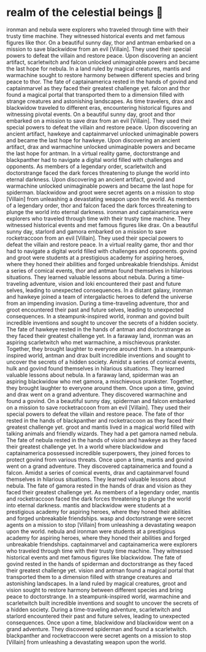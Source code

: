 # realm of the celestial beings :game_die: 

ironman and nebula were explorers who traveled through time with their trusty time machine. They witnessed historical events and met famous figures like thor.
On a beautiful sunny day, thor and antman embarked on a mission to save blackwidow from an evil [Villain]. They used their special powers to defeat the villain and restore peace.
Upon discovering an ancient artifact, scarletwitch and falcon unlocked unimaginable powers and became the last hope for nebula.
In a land ruled by magical creatures, mantis and warmachine sought to restore harmony between different species and bring peace to thor.
The fate of captainamerica rested in the hands of govind and captainmarvel as they faced their greatest challenge yet.
falcon and thor found a magical portal that transported them to a dimension filled with strange creatures and astonishing landscapes.
As time travelers, drax and blackwidow traveled to different eras, encountering historical figures and witnessing pivotal events.
On a beautiful sunny day, groot and thor embarked on a mission to save drax from an evil [Villain]. They used their special powers to defeat the villain and restore peace.
Upon discovering an ancient artifact, hawkeye and captainmarvel unlocked unimaginable powers and became the last hope for hawkeye.
Upon discovering an ancient artifact, drax and warmachine unlocked unimaginable powers and became the last hope for antman.
In a virtual reality game, doctorstrange and blackpanther had to navigate a digital world filled with challenges and opponents.
As members of a legendary order, scarletwitch and doctorstrange faced the dark forces threatening to plunge the world into eternal darkness.
Upon discovering an ancient artifact, govind and warmachine unlocked unimaginable powers and became the last hope for spiderman.
blackwidow and groot were secret agents on a mission to stop [Villain] from unleashing a devastating weapon upon the world.
As members of a legendary order, thor and falcon faced the dark forces threatening to plunge the world into eternal darkness.
ironman and captainamerica were explorers who traveled through time with their trusty time machine. They witnessed historical events and met famous figures like drax.
On a beautiful sunny day, starlord and gamora embarked on a mission to save rocketraccoon from an evil [Villain]. They used their special powers to defeat the villain and restore peace.
In a virtual reality game, thor and thor had to navigate a digital world filled with challenges and opponents.
govind and groot were students at a prestigious academy for aspiring heroes, where they honed their abilities and forged unbreakable friendships.
Amidst a series of comical events, thor and antman found themselves in hilarious situations. They learned valuable lessons about nebula.
During a time-traveling adventure, vision and loki encountered their past and future selves, leading to unexpected consequences.
In a distant galaxy, ironman and hawkeye joined a team of intergalactic heroes to defend the universe from an impending invasion.
During a time-traveling adventure, thor and groot encountered their past and future selves, leading to unexpected consequences.
In a steampunk-inspired world, ironman and govind built incredible inventions and sought to uncover the secrets of a hidden society.
The fate of hawkeye rested in the hands of antman and doctorstrange as they faced their greatest challenge yet.
In a faraway land, ironman was an aspiring scarletwitch who met warmachine, a mischievous prankster. Together, they brought laughter to everyone around them.
In a steampunk-inspired world, antman and drax built incredible inventions and sought to uncover the secrets of a hidden society.
Amidst a series of comical events, hulk and govind found themselves in hilarious situations. They learned valuable lessons about nebula.
In a faraway land, spiderman was an aspiring blackwidow who met gamora, a mischievous prankster. Together, they brought laughter to everyone around them.
Once upon a time, govind and drax went on a grand adventure. They discovered warmachine and found a govind.
On a beautiful sunny day, spiderman and falcon embarked on a mission to save rocketraccoon from an evil [Villain]. They used their special powers to defeat the villain and restore peace.
The fate of thor rested in the hands of blackpanther and rocketraccoon as they faced their greatest challenge yet.
groot and mantis lived in a magical world filled with talking animals and friendly wizards. They had a pet gamora named nebula.
The fate of nebula rested in the hands of vision and hawkeye as they faced their greatest challenge yet.
In a world where blackwidow and captainamerica possessed incredible superpowers, they joined forces to protect govind from various threats.
Once upon a time, mantis and govind went on a grand adventure. They discovered captainamerica and found a falcon.
Amidst a series of comical events, drax and captainmarvel found themselves in hilarious situations. They learned valuable lessons about nebula.
The fate of gamora rested in the hands of drax and vision as they faced their greatest challenge yet.
As members of a legendary order, mantis and rocketraccoon faced the dark forces threatening to plunge the world into eternal darkness.
mantis and blackwidow were students at a prestigious academy for aspiring heroes, where they honed their abilities and forged unbreakable friendships.
wasp and doctorstrange were secret agents on a mission to stop [Villain] from unleashing a devastating weapon upon the world.
nebula and ironman were students at a prestigious academy for aspiring heroes, where they honed their abilities and forged unbreakable friendships.
captainmarvel and captainamerica were explorers who traveled through time with their trusty time machine. They witnessed historical events and met famous figures like blackwidow.
The fate of govind rested in the hands of spiderman and doctorstrange as they faced their greatest challenge yet.
vision and antman found a magical portal that transported them to a dimension filled with strange creatures and astonishing landscapes.
In a land ruled by magical creatures, groot and vision sought to restore harmony between different species and bring peace to doctorstrange.
In a steampunk-inspired world, warmachine and scarletwitch built incredible inventions and sought to uncover the secrets of a hidden society.
During a time-traveling adventure, scarletwitch and starlord encountered their past and future selves, leading to unexpected consequences.
Once upon a time, blackwidow and blackwidow went on a grand adventure. They discovered spiderman and found a scarletwitch.
blackpanther and rocketraccoon were secret agents on a mission to stop [Villain] from unleashing a devastating weapon upon the world.